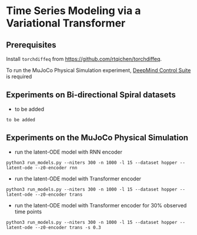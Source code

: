 # Time Series Modeling via a Variational Transformer

## Prerequisites

Install `torchdiffeq` from https://github.com/rtqichen/torchdiffeq.

To run the MuJoCo Physical Simulation experiment, [DeepMind Control Suite](https://github.com/deepmind/dm_control/) is required

## Experiments on Bi-directional Spiral datasets

*  to be added
```
to be added
```

## Experiments on the MuJoCo Physical Simulation

* run the latent-ODE model with RNN encoder
```
python3 run_models.py --niters 300 -n 1000 -l 15 --dataset hopper --latent-ode --z0-encoder rnn
```

* run the latent-ODE model with Transformer encoder 
```
python3 run_models.py --niters 300 -n 1000 -l 15 --dataset hopper --latent-ode --z0-encoder trans

```

* run the latent-ODE model with Transformer encoder for 30% observed time points
```
python3 run_models.py --niters 300 -n 1000 -l 15 --dataset hopper --latent-ode --z0-encoder trans -s 0.3

```
